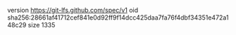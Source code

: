 version https://git-lfs.github.com/spec/v1
oid sha256:28661af41712cef841e0d92ff9f14dcc425daa7fa76f4dbf34351e472a148c29
size 1335
